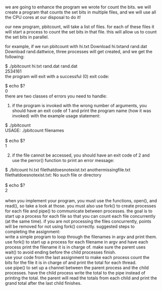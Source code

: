 we are going to enhance the program we wrote for count the bits. we will create a program that counts the set bits in multiple files, and we will use all the CPU cores at our disposal to do it!

our new program, pbitcount, will take a list of files. for each of these files it will start a process to count the set bits in that file. this will allow us to count the set bits in parallel. 

for example, if we run pbitcount with hi.txt  Download hi.txtand rand.dat  Download rand.dattwice, three processes will get created, and we get the following:

$ ./pbitcount hi.txt rand.dat rand.dat <br/>
2534161<br/>
the program will exit with a successful (0) exit code:<br/>

$ echo $?<br/>
0<br/>
there are two classes of errors you need to handle:

1) if the program is invoked with the wrong number of arguments, you should have an exit code of 1 and print the program name (how it was invoked) with the example usage statement:

$ ./pbitcount<br/>
USAGE: ./pbitcount filenames<br/><br/>
$ echo $?<br/>
1<br/>

2) if the file cannot be accessed, you should have an exit code of 2 and use the perror() function to print an error message:

$ ./bitcount hi.txt filethatdoesnotexist.txt anothermissingfile.txt<br/>
filethatdoesnotexist.txt: No such file or directory<br/><br/>
$ echo $?<br/>
2<br/><br/>
when you implement your program, you must use the functions, open(), and read(), so take a look at those. you must also use fork() to create processes for each file and pipe() to communicate between processes. the goal is to start up a process for each file so that you can count each file concurrently (at the same time). if you are not processing the files concurrently, points will be removed for not using fork() correctly.
suggested steps to completing the assignment:<br/>
write a simple program to loop through the filenames in argv and print them.<br/>
use fork() to start up a process for each filename in argv and have each process print the filename it is in charge of. make sure the parent uses wait() to avoid ending before the child processes finish.<br/>
use your code from the last assignment to make each process count the bits for the file it is in charge of and print the total for each thread.<br/>
use pipe() to set up a channel between the parent process and the child processes. have the child process write the total to the pipe instead of printing the total. the parent will read the totals from each child and print the grand total after the last child finishes.<br/>
